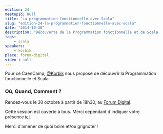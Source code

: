 ```yaml
---
edition: 24
meetupId: null
title: "La programmation fonctionnelle avec Scala"
slug: "edition-24-la-programmation-fonctionnelle-avec-scala"
date: "2014-10-30"
description: "Découverte de la Programmation fonctionnelle et de Scala."
tags:
    - scala
speakers:
    - korbik
place: forum-digital
video : null
---
```


Pour ce CaenCamp, [@Korbik](http://twitter.com/korbik) nous propose de découvrir la Programmation
fonctionnelle et Scala.

### Où, Quand, Comment ?

Rendez-vous le 30 octobre à partir de 18h30, au [Forum Digital](http://forum-digital.fr).

Cette session est ouverte à tous. Merci cependant d'indiquer votre présence
[ici](https://docs.google.com/forms/d/1tvKL-H9H5IH6E87gJTdmlDDOW6M5Ut6FsrBdSIXa9q0/viewform).

Merci d'amener de quoi boire et/ou grignoter !
